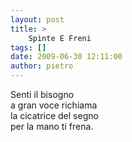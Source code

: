 ```yaml
---
layout: post
title: >
    Spinte E Freni
tags: []
date: 2009-06-30 12:11:00
author: pietro
---
```

Senti il bisogno<br/>a gran voce richiama<br/>la cicatrice del segno<br/>per la mano ti frena.
